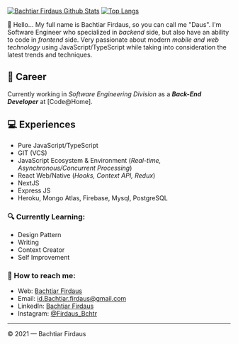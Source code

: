 [![Bachtiar Firdaus Github Stats](https://github-readme-stats.vercel.app/api?username=Bachtiar-Firdaus&count_private=true&theme=default&show_icons=true)](https://github.com/Bachtiar-Firdaus)
[![Top Langs](https://github-readme-stats.vercel.app/api/top-langs/?username=Bachtiar-Firdaus&layout=compact)](https://github.com/Bachtiar-Firdaus)
<br>

👋 Hello... My full name is Bachtiar Firdaus, so you can call me "Daus". I'm Software Engineer who specialized in _backend_ side, but also have an ability to code in _frontend_ side. Very passionate about modern _mobile and web technology_ using JavaScript/TypeScript while taking into consideration the latest trends and techniques.

## 💼 Career

Currently working in _Software Engineering Division_ as a **_Back-End Developer_** at [Code@Home].

## 💻 Experiences

- Pure JavaScript/TypeScript
- GIT (VCS)
- JavaScript Ecosystem & Environment (_Real-time, Asynchronous/Concurrent Processing_)
- React Web/Native (_Hooks, Context API, Redux_)
- NextJS
- Express JS
- Heroku, Mongo Atlas, Firebase, Mysql, PostgreSQL

### 🔍 Currently Learning:

- Design Pattern
- Writing
- Context Creator
- Self Improvement

### 🚀 How to reach me:

- Web: [Bachtiar Firdaus](https://bachtiar-firdaus.github.io)
- Email: [id.Bachtiar.firdaus@gmail.com](id.Bachtiar.firdaus@gmail.com)
- LinkedIn: [Bachtiar Firdaus](https://www.linkedin.com/in/bachtiar-firdaus-64b35419b/)
- Instagram: [@Firdaus_Bchtr](https://www.instagram.com/Firdaus_bchtr/)

---

© 2021 — Bachtiar Firdaus
